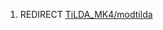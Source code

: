 1.  REDIRECT <a href="TiLDA_MK4/modtilda" class="wikilink"
    title="TiLDA_MK4/modtilda">TiLDA_MK4/modtilda</a>